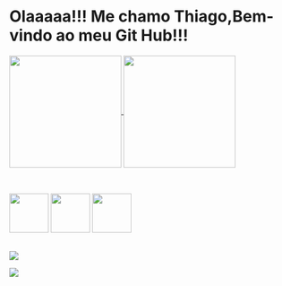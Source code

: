 <h1>Olaaaaa!!! Me chamo Thiago,Bem-vindo ao meu Git Hub!!! </h1>

<div>
<a href="https://github.com/Thiago200320/">
  <img height=200 align="center" src="https://github-readme-stats.vercel.app/api?username=Thiago200320"/>
</a>
<a href="https://github.com/Thiago200320/">
  <img height=200 align="center" src="https://github-readme-stats.vercel.app/api/top-langs?username=Thiago200320&layout=compact&langs_count=8&card_width=320" />
</a>
</div>

##


<div style="display: inline_block"><br>
<img allign="center" height="70" widht="70" src="https://cdn.jsdelivr.net/gh/devicons/devicon@latest/icons/javascript/javascript-original.svg" /> 
<img allign="center" height="70" widht="70" src="https://cdn.jsdelivr.net/gh/devicons/devicon@latest/icons/html5/html5-original.svg" />
<img allign="center" height="70" widht="70" src="https://cdn.jsdelivr.net/gh/devicons/devicon@latest/icons/php/php-original.svg" />
</div>

##


<div>
  
<a href="https://www.linkedin.com/in/thiagoribeirobaugis" target="_blank" > <img src="https://img.shields.io/badge/LinkedIn-0077B5?style=for-the-badge&logo=linkedin&logoColor=white" target="_blank" > </a>
  
<a href="https://www.instagram.com/thiago.baugis" target="_blank" > <img src="https://img.shields.io/badge/Instagram-E4405F?style=for-the-badge&logo=instagram&logoColor=white" target="_blank" > </a>

</div>
